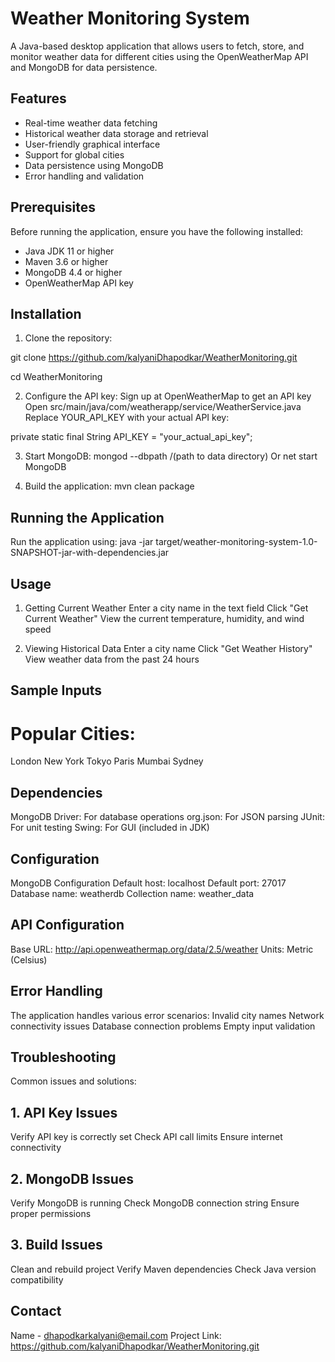 # Weather Monitoring System

A Java-based desktop application that allows users to fetch, store, and monitor weather data for different cities using the OpenWeatherMap API and MongoDB for data persistence.

## Features

- Real-time weather data fetching
- Historical weather data storage and retrieval
- User-friendly graphical interface
- Support for global cities
- Data persistence using MongoDB
- Error handling and validation

## Prerequisites

Before running the application, ensure you have the following installed:

- Java JDK 11 or higher
- Maven 3.6 or higher
- MongoDB 4.4 or higher
- OpenWeatherMap API key

## Installation

1. Clone the repository:

git clone https://github.com/kalyaniDhapodkar/WeatherMonitoring.git

cd WeatherMonitoring

2. Configure the API key:
Sign up at OpenWeatherMap to get an API key
Open src/main/java/com/weatherapp/service/WeatherService.java
Replace YOUR_API_KEY with your actual API key:

private static final String API_KEY = "your_actual_api_key";

3. Start MongoDB:
   mongod --dbpath /(path to data directory)
   Or
   net start MongoDB

4. Build the application:
   mvn clean package

## Running the Application
Run the application using:
java -jar target/weather-monitoring-system-1.0-SNAPSHOT-jar-with-dependencies.jar

## Usage

1. Getting Current Weather
Enter a city name in the text field
Click "Get Current Weather"
View the current temperature, humidity, and wind speed

2. Viewing Historical Data
Enter a city name
Click "Get Weather History"
View weather data from the past 24 hours

## Sample Inputs
# Popular Cities:

London
New York
Tokyo
Paris
Mumbai
Sydney

## Dependencies
MongoDB Driver: For database operations
org.json: For JSON parsing
JUnit: For unit testing
Swing: For GUI (included in JDK)

## Configuration
MongoDB Configuration
Default host: localhost
Default port: 27017
Database name: weatherdb
Collection name: weather_data

## API Configuration
Base URL: http://api.openweathermap.org/data/2.5/weather
Units: Metric (Celsius)

## Error Handling
The application handles various error scenarios:
Invalid city names
Network connectivity issues
Database connection problems
Empty input validation

## Troubleshooting
Common issues and solutions:

## 1. API Key Issues
Verify API key is correctly set
Check API call limits
Ensure internet connectivity

## 2. MongoDB Issues
Verify MongoDB is running
Check MongoDB connection string
Ensure proper permissions

## 3. Build Issues
Clean and rebuild project
Verify Maven dependencies
Check Java version compatibility

## Contact
Name - dhapodkarkalyani@email.com 
Project Link:  https://github.com/kalyaniDhapodkar/WeatherMonitoring.git
